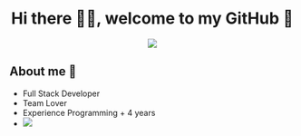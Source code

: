 <div align="center">
  <h1 align="center">Hi there 🙋‍♂️, welcome to my GitHub 🚀</h1>
  <img src="https://i.imgur.com/9vxIFNj.png">
</div>


## About me 📔

- Full Stack Developer
- Team Lover
- Experience Programming + 4 years
- <img src="https://img.shields.io/badge/JavaScript-323330?style=for-the-badge&logo=javascript&logoColor=F7DF1E">
